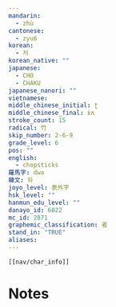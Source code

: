 ```yaml
---
mandarin:
  - zhù
cantonese:
  - zyu6
korean:
  - 저
korean_native: ""
japanese:
  - CHO
  - CHAKU
japanese_nanori: ""
vietnamese:
middle_chinese_initial: ʈ
middle_chinese_final: ɨʌ
stroke_count: 15
radical: 竹
skip_number: 2-6-9
grade_level: 6
pos: ""
english:
  - chopsticks
羅馬字: dwa
韓文: 돠
joyo_level: 表外字
hsk_level: ""
hanmun_edu_level: ""
danayo_id: 6022
mc_id: 2871
graphemic_classification: 者
stand_in: "TRUE"
aliases:
---
```

```meta-bind-embed
[[nav/char_info]]
```

# Notes
